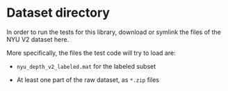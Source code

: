 # Dataset directory

In order to run the tests for this library, download or symlink the files of
the NYU V2 dataset here.

More specifically, the files the test code will try to load are:

- `nyu_depth_v2_labeled.mat` for the labeled subset

- At least one part of the raw dataset, as `*.zip` files
